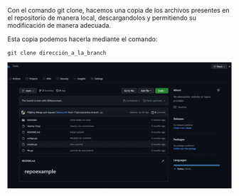 Con el comando git clone, hacemos una copia de los archivos presentes en el repositorio de manera local, descargandolos y permitiendo su modificación de manera adecuada.

Esta copia podemos hacerla mediante el comando:

```
git clone dirección_a_la_branch
```

<img src="./clone.gif" width="1000" />
